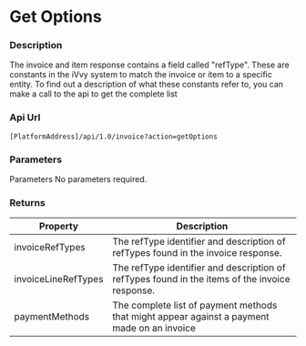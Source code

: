 # Get Options

### Description

The invoice and item response contains a field called "refType". These are constants in the iVvy system to match the invoice or item to a specific entity. To find out a description of what these constants refer to, you can make a call to the api to get the complete list

### Api Url

`[PlatformAddress]/api/1.0/invoice?action=getOptions`

### Parameters

Parameters
No parameters required.

### Returns

| Property | Description |
| -------- | ----------- |
| invoiceRefTypes     | The refType identifier and description of refTypes found in the invoice response.              |
| invoiceLineRefTypes | The refType identifier and description of refTypes found in the items of the invoice response. |
| paymentMethods      | The complete list of payment methods that might appear against a payment made on an invoice    |


